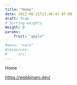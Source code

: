 ```yaml
---
title: "Home"
date: 2022-08-21T21:48:47-07:00
draft: true
# Sorting weights
Weight: 0
params: 
    fruit: "apple"

#menu: "main"
#resources: 
#    -src: 
---
```


Home

https://webbinaro.dev/